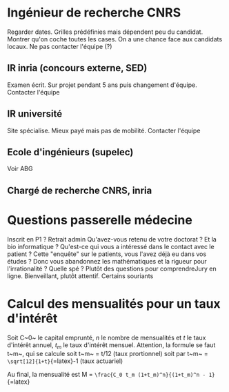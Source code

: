 # Ingénieur de recherche CNRS

Regarder dates. Grilles prédéfinies mais dépendent peu du candidat.
Montrer qu\'on coche toutes les cases. On a une chance face aux
candidats locaux. Ne pas contacter l\'équipe (?)

## IR inria (concours externe, SED)

Examen écrit. Sur projet pendant 5 ans puis changement d\'équipe.
Contacter l\'équipe

## IR université

Site spécialise. Mieux payé mais pas de mobilité. Contacter l\'équipe

## Ecole d\'ingénieurs (supelec)

Voir ABG

## Chargé de recherche CNRS, inria

# Questions passerelle médecine

Inscrit en P1 ? Retrait admin Qu\'avez-vous retenu de votre doctorat ?
Et la bio informatique ? Qu\'est-ce qui vous a intéressé dans le contact
avec le patient ? Cette \"enquête\" sur le patients, vous l\'avez déjà
eu dans vos études ? Donc vous abandonnez les mathématiques et la
rigueur pour l\'irrationalité ? Quelle spé ? Plutôt des questions pour
comprendreJury en ligne. Bienveillant, plutôt attentif. Certains
souriants

# Calcul des mensualités pour un taux d\'intérêt

Soit C~0~ le capital emprunté, $n$ le nombre de mensualités et $t$ le
taux d\'intérêt annuel, $t_m$ le taux d\'intérêt mensuel. Attention, la
formule se faut t~m~, qui se calcule soit t~m~ = t/12 (taux prortionnel)
soit par t~m~ = `\sqrt[12]{1+t}`{=latex}-1 (taux actuariel)

Au final, la mensualité est M =
`\frac{C_0 t_m (1+t_m)^n}{(1+t_m)^n - 1}`{=latex}

